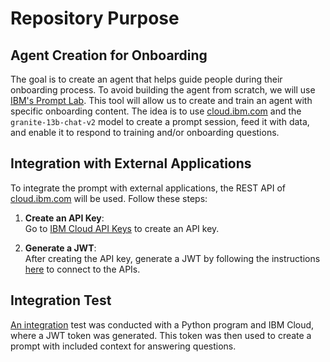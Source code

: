 # Repository Purpose

## Agent Creation for Onboarding

The goal is to create an agent that helps guide people during their onboarding process. To avoid building the agent from scratch, we will use [IBM's Prompt Lab](https://www.ibm.com/docs/en/watsonx/saas?topic=solutions-prompt-lab). This tool will allow us to create and train an agent with specific onboarding content. The idea  is to use [cloud.ibm.com](https://cloud.ibm.com) and the `granite-13b-chat-v2` model to create a prompt session, feed it with data, and enable it to respond to training and/or onboarding questions.

## Integration with External Applications

To integrate the prompt with external applications, the REST API of [cloud.ibm.com](https://cloud.ibm.com) will be used. Follow these steps:

1. **Create an API Key**:  
   Go to [IBM Cloud API Keys](https://cloud.ibm.com/iam/apikeys) to create an API key.

2. **Generate a JWT**:  
   After creating the API key, generate a JWT by following the instructions [here](https://cloud.ibm.com/docs/watson?topic=watson-iam#iam) to connect to the APIs.


## Integration Test
[An integration](./integration_test.py) test was conducted with a Python program and IBM Cloud, where a JWT token was generated. This token was then used to create a prompt with included context for answering questions.

